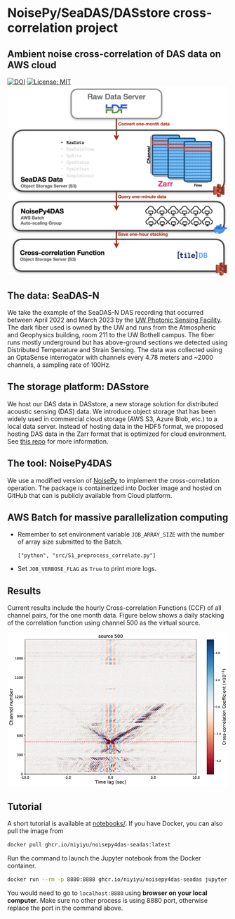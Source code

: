 # NoisePy/SeaDAS/DASstore cross-correlation project
## Ambient noise cross-correlation of DAS data on AWS cloud
[![DOI](https://zenodo.org/badge/607295205.svg)](https://zenodo.org/badge/latestdoi/607295205) [![License: MIT](https://img.shields.io/badge/License-MIT-yellow.svg)](https://opensource.org/licenses/MIT)
![map](./figures/seadas-aws-noisepy.png)

## The data: SeaDAS-N
We take the example of the SeaDAS-N DAS recording that occurred between April 2022 and March 2023 by the [UW Photonic Sensing Facility](https://psf.uw.edu). The dark fiber used is owned by the UW and runs from the Atmospheric and Geophysics building, room 211 to the UW Bothell campus. The fiber runs mostly underground but has above-ground sections we detected using Distributed Temperature and Strain Sensing. The data was collected using an OptaSense interrogator with channels every 4.78 meters and ~2000 channels, a sampling rate of 100Hz.

## The storage platform: DASstore
We host our DAS data in DASstore, a new storage solution for distributed acoustic sensing (DAS) data. We introduce object storage that has been widely used in commercial cloud storage (AWS S3, Azure Blob, etc.) to a local data server. Instead of hosting data in the HDF5 format, we proposed hosting DAS data in the Zarr format that is optimized for cloud environment. See [this repo](https://github.com/niyiyu/DASstore) for more information.

## The tool: NoisePy4DAS
We use a modified version of [NoisePy](https://github.com/mdenolle/NoisePy) to implement the cross-correlation operation. The package is containerized into Docker image and hosted on GitHub that can is publicly available from Cloud platform.

## AWS Batch for massive parallelization computing
* Remember to set environment variable `JOB_ARRAY_SIZE` with the number of array size submitted to the Batch.
    ```
    ["python", "src/S1_preprocess_correlate.py"]
    ```

* Set `JOB_VERBOSE_FLAG` as `True` to print more logs.

## Results
Current results include the hourly Cross-correlation Functions (CCF) of all channel pairs, for the one month data. Figure below shows a daily stacking of the correlation function using channel 500 as the virtual source.

![map](./figures/seadas-aws-ccf.png)

## Tutorial
A short tutorial is available at [notebooks/](./notebooks/example_NoisePy4DAS_SeaDAS-N.ipynb). If you have Docker, you can also pull the image from 
```bash
docker pull ghcr.io/niyiyu/noisepy4das-seadas:latest
```

Run the command to launch the Jupyter notebook from the Docker container.
```bash
docker run --rm -p 8880:8888 ghcr.io/niyiyu/noisepy4das-seadas jupyter notebook --ip 0.0.0.0
```
You would need to go to `localhost:8880` using **browser on your local computer**. Make sure no other process is using 8880 port, otherwise replace the port in the command above.